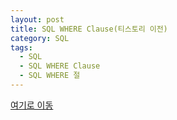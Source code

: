 ```yaml
---
layout: post
title: SQL WHERE Clause(티스토리 이전)
category: SQL
tags:
  - SQL
  - SQL WHERE Clause
  - SQL WHERE 절
---
```




[여기로 이동](https://lifetutorial.tistory.com/31)

<!--

[w3schools.com](www.w3schools.com/sql) 을 참조하여 해석해본 자료입니다.

기본적으로 실행문의 결과값은 사이트에 직접가서 실행해보고 결과를 확인하는것이 좋습니다.

결과값이 너무 큰 경우 일부만 발췌하거나 기록하지 않았습니다.







## The SQL WHERE Clause

---



WHERE 절은 레코드를 필터링하는 데 사용됩니다.

WHERE 절은 지정된 조건을 충족하는 레코드 만 추출하는 데 사용됩니다.



### WHERE Syntax

```sql
SELECT column1, column2, ...
FROM table_name
WHERE condition;
```



> 참고 : WHERE 절은 SELECT 문에서만 사용되는 것이 아니라 UPDATE, DELETE 문에서도 사용됩니다!





## Demo Database

---



다음은 Northwind 샘플 데이터베이스의 "Customers"테이블에서 선택한 것입니다.



| CustomerID | CustomerName                       | ContactName        | Address                       | City        | PostalCode | Country |
| ---------- | ---------------------------------- | ------------------ | ----------------------------- | ----------- | ---------- | ------- |
| 1          | Alfreds Futterkiste                | Maria Anders       | Obere Str. 57                 | Berlin      | 12209      | Germany |
| 2          | Ana Trujillo Emparedados y helados | Ana Trujillo       | Avda. de la Constitución 2222 | México D.F. | 05021      | Mexico  |
| 3          | Antonio Moreno Taquería            | Antonio Moreno     | Mataderos 2312                | México D.F. | 05023      | Mexico  |
| 4          | Around the Horn                    | Thomas Hardy       | 120 Hanover Sq.               | London      | WA1 1DP    | UK      |
| 5          | Berglunds snabbköp                 | Christina Berglund | Berguvsvägen 8                | Luleå       | S-958 22   | Sweden  |







## WHERE Clause Example

---



다음 SQL 문은 "Customers"테이블에서 "Mexico"국가의 모든 고객을 선택합니다.



### Example

```sql
SELECT * FROM Customers
WHERE Country='Mexico';
```

> [w3schools.com](www.w3schools.com/sql)에서 직접 실행해볼것





### Result:

Number of Records: 5

| CustomerID | CustomerName                       | ContactName          | Address                       | City        | PostalCode | Country |
| ---------- | ---------------------------------- | -------------------- | ----------------------------- | ----------- | ---------- | ------- |
| 2          | Ana Trujillo Emparedados y helados | Ana Trujillo         | Avda. de la Constitución 2222 | México D.F. | 05021      | Mexico  |
| 3          | Antonio Moreno Taquería            | Antonio Moreno       | Mataderos 2312                | México D.F. | 05023      | Mexico  |
| 13         | Centro comercial Moctezuma         | Francisco Chang      | Sierras de Granada 9993       | México D.F. | 05022      | Mexico  |
| 58         | Pericles Comidas clásicas          | Guillermo Fernández  | Calle Dr. Jorge Cash 321      | México D.F. | 05033      | Mexico  |
| 80         | Tortuga Restaurante                | Miguel Angel Paolino | Avda. Azteca 123              | México D.F. | 05033      | Mexico  |







## Text Fields vs. Numeric Fields

---



SQL은 텍스트 값을 작은 따옴표로 묶어야합니다(대부분의 데이터베이스 시스템에서는 큰 따옴표도 사용할 수 있습니다).

그러나 숫자 필드는 따옴표로 묶지 않아야합니다:



### Example

```sql
SELECT * FROM Customers
WHERE Customer ID=1;
```

> [w3schools.com](www.w3schools.com/sql)에서 직접 실행해볼것



### Result:

Number of Records: 1

| CustomerID | CustomerName        | ContactName  | Address       | City   | PostalCode | Country |
| ---------- | ------------------- | ------------ | ------------- | ------ | ---------- | ------- |
| 1          | Alfreds Futterkiste | Maria Anders | Obere Str. 57 | Berlin | 12209      | Germany |







## Operators in The WHERE Clause

---



다음 연산자는 WHERE 절에서 사용할 수 있습니다.

| Operator | Description                                                  |
| -------- | ------------------------------------------------------------ |
| =        | Equal(같다)                                                  |
| <>       | Not equal. **Note:** In some versions of SQL this operator may be written as != |
|          | (같지 않다. 참고:  일부 SQL 버전에서 이 연산자는 ! =로 쓰여질것이다.) |
| >        | Greater than(보다 큰)                                        |
| <        | Less than(보다 작은)                                         |
| >=       | Greater than or equal(크거나 같다)                           |
| <=       | Less than or equal(작거나 같다)                              |
| BETWEEN  | Between an inclusive range(포괄적 범위)                      |
| LIKE     | Search for a pattern(패턴 검색)                              |
| IN       | To specify multiple possible values for a column(열에 가능한 여러 값을 지정하려면) |

-->